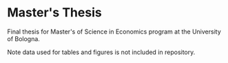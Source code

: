 # Master's Thesis
Final thesis for Master's of Science in Economics program at the University of Bologna.

Note data used for tables and figures is not included in repository.
